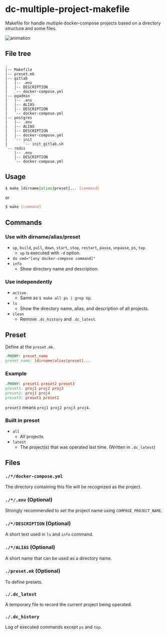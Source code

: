 # dc-multiple-project-makefile

Makefile for handle multiple docker-compose projects based on a directory structure and some files.

![animation](https://user-images.githubusercontent.com/3162324/109684613-ca6e5680-7bc3-11eb-9837-7cf63bca2a9d.gif)

## File tree

```text
.
|-- Makefile
|-- preset.mk
|-- gitlab
|   |-- .env
|   |-- DESCRIPTION
|   `-- docker-compose.yml
|-- pgadmin
|   |-- .env
|   |-- ALIAS
|   |-- DESCRIPTION
|   `-- docker-compose.yml
|-- postgres
|   |-- .env
|   |-- ALIAS
|   |-- DESCRIPTION
|   |-- docker-compose.yml
|   `-- init
|       `-- init_gitlab.sh
`-- redis
    |-- .env
    |-- DESCRIPTION
    `-- docker-compose.yml
```

## Usage

```bash
$ make [dirname|alias|preset]... [command]
```

or

```bash
$ make [command]
```

## Commands

### Use with dirname/alias/preset

- `up`, `build`, `pull`, `down`, `start`, `stop`, `restart`, `pause`, `unpause`, `ps`, `top`
    - `up` is executed with `-d` option.
- `do cmd="[any docker-compose command]"`
- `info`
    - Show directory name and description.

### Use independently

- `active`
    - Same as `$ make all ps | grep Up`.
- `ls`
    - Show the directory name, alias, and description of all projects.
- `clean`
    - Remove `.dc_history` and `.dc_latest`.

## Preset

Define at the `preset.mk`.

```Makefile
.PHONY: preset_name
preset_name: [dirname|alias|preset]...
```

### Example

```Makefile
.PHONY: preset1 preset2 preset3
preset1: proj1 proj2 proj3
preset2: proj1 proj4
preset3: preset1 preset2
```

`preset3` means `proj1 proj2 proj3 proj4`.

### Built in preset

- `all`
    - All projects.
- `latest`
    - The project(s) that was operated last time. (Written in `.dc_latest`)

## Files

### `./*/docker-compose.yml`

The directory containing this file will be recognized as the project.

### `./*/.env` (Optional)

Strongly recommended to set the project name using `COMPOSE_PROJECT_NAME`.

### `./*/DESCRIPTION` (Optional)

A short text used in `ls` and `info` command.

### `./*/ALIAS` (Optional)

A short name that can be used as a directory name.

### `./preset.mk` (Optional)

To define presets.

### `./.dc_latest`

A temporary file to record the current project being operated.

### `./.dc_history`

Log of executed commands except `ps` and `top`.
